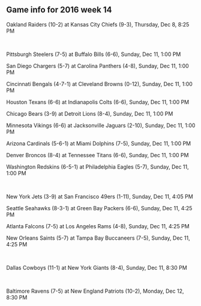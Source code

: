 ## Game info for 2016 week 14
Oakland Raiders (10-2) at Kansas City Chiefs (9-3), Thursday, Dec 8, 8:25 PM


<br/>

Pittsburgh Steelers (7-5) at Buffalo Bills (6-6), Sunday, Dec 11, 1:00 PM

San Diego Chargers (5-7) at Carolina Panthers (4-8), Sunday, Dec 11, 1:00 PM

Cincinnati Bengals (4-7-1) at Cleveland Browns (0-12), Sunday, Dec 11, 1:00 PM

Houston Texans (6-6) at Indianapolis Colts (6-6), Sunday, Dec 11, 1:00 PM

Chicago Bears (3-9) at Detroit Lions (8-4), Sunday, Dec 11, 1:00 PM

Minnesota Vikings (6-6) at Jacksonville Jaguars (2-10), Sunday, Dec 11, 1:00 PM

Arizona Cardinals (5-6-1) at Miami Dolphins (7-5), Sunday, Dec 11, 1:00 PM

Denver Broncos (8-4) at Tennessee Titans (6-6), Sunday, Dec 11, 1:00 PM

Washington Redskins (6-5-1) at Philadelphia Eagles (5-7), Sunday, Dec 11, 1:00 PM


<br/>

New York Jets (3-9) at San Francisco 49ers (1-11), Sunday, Dec 11, 4:05 PM

Seattle Seahawks (8-3-1) at Green Bay Packers (6-6), Sunday, Dec 11, 4:25 PM

Atlanta Falcons (7-5) at Los Angeles Rams (4-8), Sunday, Dec 11, 4:25 PM

New Orleans Saints (5-7) at Tampa Bay Buccaneers (7-5), Sunday, Dec 11, 4:25 PM


<br/>

Dallas Cowboys (11-1) at New York Giants (8-4), Sunday, Dec 11, 8:30 PM


<br/>

Baltimore Ravens (7-5) at New England Patriots (10-2), Monday, Dec 12, 8:30 PM

